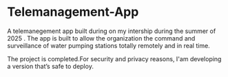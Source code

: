 # Telemanagement-App
A telemanegement app built during on my intership during the summer of 2025 . The app is built  to allow the organization the command and surveillance of water pumping stations totally remotely and in real time.



The project is completed.For security and privacy reasons, I'am developing a version that’s safe to deploy.
